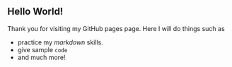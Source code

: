 ## Hello World!
Thank you for visiting my GitHub pages page. 
Here I will do things such as 
- practice my _markdown_ skills.
- give sample `code`
- and much more!
